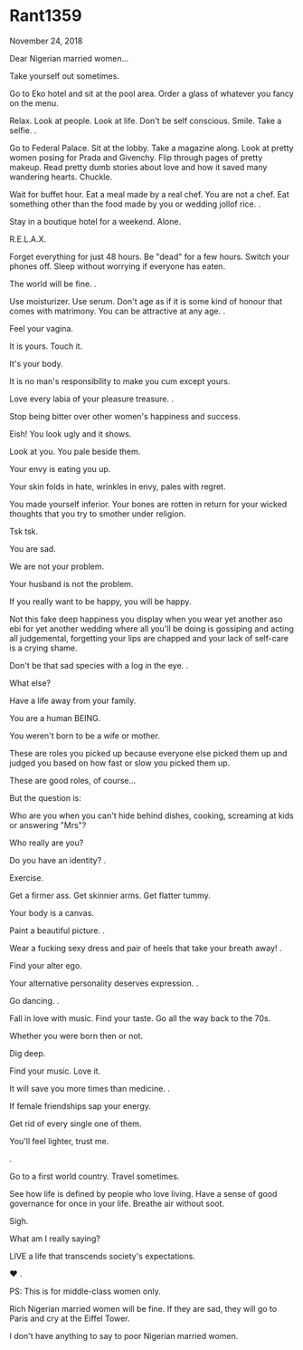 # Rant1359


November 24, 2018

Dear Nigerian married women...

Take yourself out sometimes. 

Go to Eko hotel and sit at the pool area. Order a glass of whatever you fancy on the menu.

Relax. Look at people. Look at life. Don't be self conscious. Smile. Take a selfie. 
.

Go to Federal Palace. Sit at the lobby. Take a magazine along. Look at pretty women posing for Prada and Givenchy. Flip through pages of pretty makeup. Read pretty dumb stories about love and how it saved many wandering hearts. Chuckle. 

Wait for buffet hour. Eat a meal made by a real chef. You are not a chef. Eat something other than the food made by you or wedding jollof rice.
.

Stay in a boutique hotel for a weekend. Alone.

R.E.L.A.X.

Forget everything for just 48 hours. Be "dead" for a few hours. Switch your phones off. Sleep without worrying if everyone has eaten.

The world will be fine.
.

Use moisturizer. Use serum. Don't age as if it is some kind of honour that comes with matrimony. You can be attractive at any age.
.

Feel your vagina.

It is yours. Touch it. 

It's your body.

It is no man's responsibility to make you cum except yours.

Love every labia of your pleasure treasure.
.

Stop being bitter over other women's happiness and success.

Eish! You look ugly and it shows.

Look at you. You pale beside them.

Your envy is eating you up.

Your skin folds in hate, wrinkles in envy, pales with regret.

You made yourself inferior. Your bones are rotten in return for your wicked thoughts that you try to smother under religion. 

Tsk tsk.

You are sad.

We are not your problem.

Your husband is not the problem.

If you really want to be happy, you will be happy.

Not this fake deep happiness you display when you wear yet another aso ebi for yet another wedding where all you'll be doing is gossiping and acting all judgemental, forgetting your lips are chapped and your lack of self-care is a crying shame.

Don't be that sad species with a log in the eye.
.

What else?

Have a life away from your family.

You are a human BEING.

You weren't born to be a wife or mother.

These are roles you picked up because everyone else picked them up and judged you based on how fast or slow you picked them up.

These are good roles, of course...

But the question is:

Who are you when you can't hide behind dishes, cooking, screaming at kids or answering "Mrs"?

Who really are you?

Do you have an identity?
.

Exercise.

Get a firmer ass. Get skinnier arms. Get flatter tummy.

Your body is a canvas.

Paint a beautiful picture.
.

Wear a fucking sexy dress and pair of heels that take your breath away!
.

Find your alter ego.

Your alternative personality deserves expression.
.

Go dancing.
.

Fall in love with music. Find your taste. Go all the way back to the 70s.

Whether you were born then or not. 

Dig deep.

Find your music. Love it.

It will save you more times than medicine.
.

If female friendships sap your energy.

Get rid of every single one of them.

You'll feel lighter, trust me.

.

Go to a first world country. Travel sometimes.

See how life is defined by people who love living. Have a sense of good governance for once in your life. Breathe air without soot.

Sigh.

What am I really saying?

LIVE a life that transcends society's expectations.

❤
.

PS: This is for middle-class women only.

Rich Nigerian married women will be fine. If they are sad, they will go to Paris and cry at the Eiffel Tower. 

I don't have anything to say to poor Nigerian married women.